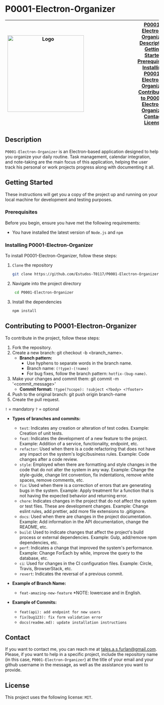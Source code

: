﻿# P0001-Electron-Organizer

| <img src="https://github.com/Estudos-T0117/P0001-Electron-Organizer/assets/104631043/220b7d51-5666-49a0-bd65-566952bbfe89" alt="Logo" width="250" style="margin-right: 10rem;"> 	| [P0001-Electron-Organizer](#p0001-electron-organizer)<br>[Description](#description)<br>[Getting Started](#getting-started)<br>[Prerequisites](#prerequisites)<br>[Installing P0001-Electron-Organizer](#installing-p0001-electron-organizer)<br>[Contributing to P0001-Electron-Organizer](#contributing-to-p0001-electron-organizer)<br>[Contact](#contact)<br>[License](#license) 	|
|---|---|

## Description

`P0001-Electron-Organizer` is an Electron-based application designed to help you organize your daily routine. Task management, calendar integration, and note-taking are the main focus of this application, helping the user track his personal or work projects progress along with documenting it all.

## Getting Started

These instructions will get you a copy of the project up and running on your local machine for development and testing purposes.

### Prerequisites

Before you begin, ensure you have met the following requirements:

- You have installed the latest version of `Node.js` and `npm`

### Installing P0001-Electron-Organizer

To install P0001-Electron-Organizer, follow these steps:

1. `Clone` the repository

   ```bash
   git clone https://github.com/Estudos-T0117/P0001-Electron-Organizer
   ```

2. Navigate into the project directory

   ```bash
    cd P0001-Electron-Organizer
   ```

3. Install the dependencies

    ```bash
    npm install
    ```

## Contributing to P0001-Electron-Organizer

To contribute in the project, follow these steps:

1. Fork the repository.
2. Create a new branch: git checkout -b <branch_name>.
   - **Branch pattern:**
     - Use hyphens to separate words in the branch name.
     - Branch name: `(!type)-(!name)`
     - For bug fixes, follow the branch pattern: `hotfix-(bug-name)`.
3. Make your changes and commit them: git commit -m '<commit_message>'
   - **Commit format:** `!type(?scope): !subject <?body> <?footer>`
4. Push to the original branch: git push origin branch-name
5. Create the pull request.

`!` = mandatory
`?` = optional

- **Types of branches and commits:**
  - `test`: Indicates any creation or alteration of test codes. Example: Creation of unit tests.
  - `feat`: Indicates the development of a new feature to the project. Example: Addition of a service, functionality, endpoint, etc.
  - `refactor`: Used when there is a code refactoring that does not have any impact on the system's logic/business rules. Example: Code changes after a code review.
  - `style`: Employed when there are formatting and style changes in the code that do not alter the system in any way. Example: Change the style-guide, change lint convention, fix indentations, remove white spaces, remove comments, etc.
  - `fix`: Used when there is a correction of errors that are generating bugs in the system. Example: Apply treatment for a function that is not having the expected behavior and returning error.
  - `chore`: Indicates changes in the project that do not affect the system or test files. These are development changes. Example: Change eslint rules, add prettier, add more file extensions to .gitignore.
  - `docs`: Used when there are changes in the project documentation. Example: Add information in the API documentation, change the README, etc.
  - `build`: Used to indicate changes that affect the project's build process or external dependencies. Example: Gulp, add/remove npm dependencies, etc.
  - `perf`: Indicates a change that improved the system's performance. Example: Change ForEach by while, improve the query to the database, etc.
  - `ci`: Used for changes in the CI configuration files. Example: Circle, Travis, BrowserStack, etc.
  - `revert`: Indicates the reversal of a previous commit.

- **Example of Branch Name:**
  - `feat-amazing-new-feature`
  *NOTE: lowercase and in English.

- **Example of Commits:**
  - `feat(api): add endpoint for new users`
  - `fix(bug123): fix form validation error`
  - `docs(readme.md): update installation instructions`

## Contact

If you want to contact me, you can reach me at <tales.a.s.furlan@gmail.com>.
Please, if you want to help in a specific project, include the repository name (in this case, `P0001-Electron-Organizer`) at the title of your email and your github username in the message, as well as the assistance you want to provide.

## License

This project uses the following license: `MIT`.

